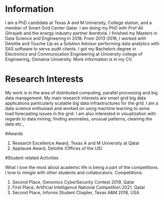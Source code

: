 # Information

I am a PhD candidate at Texas A and M University, College station, and a member of Smart Grid Center Qatar. I am doing my PhD with Prof Ali Ghrayeb and the energy industry partner Iberdrola. I finished my Masters in Data Science and Engineering in 2018. From 2013-2016, I worked with Deloitte and Touche Llp as a Solution Advisor performing data analytics with SAS software to serve audit clients. I got my Bachelors degree in Electronics and Communication Engineering at University college of Engineering, Osmania University. More information is in my CV.

# Research Interests

My work is in the area of distributed computing, parallel processing and big data management. My main research interests are smart grid big data applications particularly scalable big data infrastructures for the grid. I am a data science enthusiast and worked on using machine learning to solve load forecasting issues in the grid. I am also interested in visualization with regards to data mining, finding anomalies, unusual patterns, cleaning the data etc.,   

#Awards
1. Research Excellence Award, Texas A and M University at Qatar
2. Applause Award, Deloitte (Offices of the US)

#Student related Activities

  What I love the most about academic life is being a part of the competitions. I love to mingle with other students and collaborators.
Competitions:
1. Second Place, Genomics CyberSecurity Contest 2019, Qatar
2. First Place, Artificial Intelligence National Competition 2021, Qatar
3. Second Place, Informs Student Chapter, Texas A&M 2018, USA
